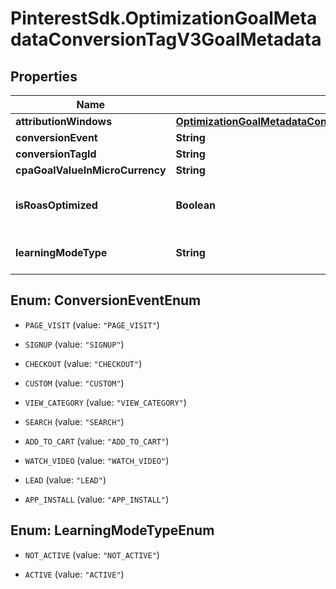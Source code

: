 # PinterestSdk.OptimizationGoalMetadataConversionTagV3GoalMetadata

## Properties

Name | Type | Description | Notes
------------ | ------------- | ------------- | -------------
**attributionWindows** | [**OptimizationGoalMetadataConversionTagV3GoalMetadataAttributionWindows**](OptimizationGoalMetadataConversionTagV3GoalMetadataAttributionWindows.md) |  | [optional] 
**conversionEvent** | **String** |  | [optional] 
**conversionTagId** | **String** |  | [optional] 
**cpaGoalValueInMicroCurrency** | **String** |  | [optional] 
**isRoasOptimized** | **Boolean** | ROAS optimization is not supported | [optional] 
**learningModeType** | **String** | Conversion learning model type | [optional] 



## Enum: ConversionEventEnum


* `PAGE_VISIT` (value: `"PAGE_VISIT"`)

* `SIGNUP` (value: `"SIGNUP"`)

* `CHECKOUT` (value: `"CHECKOUT"`)

* `CUSTOM` (value: `"CUSTOM"`)

* `VIEW_CATEGORY` (value: `"VIEW_CATEGORY"`)

* `SEARCH` (value: `"SEARCH"`)

* `ADD_TO_CART` (value: `"ADD_TO_CART"`)

* `WATCH_VIDEO` (value: `"WATCH_VIDEO"`)

* `LEAD` (value: `"LEAD"`)

* `APP_INSTALL` (value: `"APP_INSTALL"`)





## Enum: LearningModeTypeEnum


* `NOT_ACTIVE` (value: `"NOT_ACTIVE"`)

* `ACTIVE` (value: `"ACTIVE"`)




